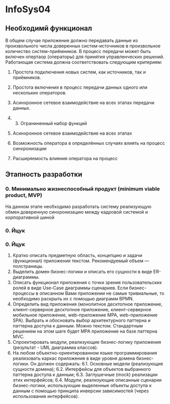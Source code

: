 # InfoSys04
## Необходимй функционал
В общем случае приложение должно передавать данные из произвольного числа доверенных систем-источников в произвольное количество систем-приёмников. В процесс передачи может быть включен опертаор (операторы) для принятия управленческих решений. Работающая система должна соответствовать следующим критериям:
1. Простота подключения новых систем, как источников, так и приёмников.
2. Простота включения в процесс передачи данных одного или нескольких операторов. 
4. Асинхронное сетевое взаимодействие на всех этапах передачи данных.


3. 3. Ограниненный набор функций
4. Асинхронное сетевое взаимодействие на всех этапах
5. Возможность оператора в определённых случаях влиять на процесс синхронизации
6. Расширяемость влияния оператора на процесс

## Этапность разработки
### 0. Минимально жизнеспособный продукт (minimum viable product, MVP) 
На данном этапе необходимо разработать систему реализующую обмен доверенную синхронизацию между кадровой системой и корпоративной шиной

### 0. Йцук

### 0. Йцук

1. Кратко описать предметную область, концепцию и задачи (функционал) приложения текстом. Рекомендуемый объем — полстраницы.
2. Выделить домен бизнес-логики и описать его сущности в виде ER-диаграммы.
3. Описать функционал приложения с точки зрения пользовательских ролей в виде Use-Case диаграммы сценариев. Если бизнес-процессы в описанном Вами приложении не самые тривиальные, то необходимо раскрыть их с помощью диаграмм  BPMN.
4. Определить вид приложения (монолитное десктопное приложение, клиент-серверное десктопное приложение, клиент-серверное мобильное приложение, web-приложение MPA, web-приложение SPA). Выбрать и обосновать выбор архитектурного паттерна и паттерна доступа к данным. Можно текстом. Стандартным решением на этом шаге будет MPA приложение на базе паттерна MVC.
5. Спроектировать модули, реализующие бизнес-логику приложения (результат - UML диаграмма классов).
6. На любом объектно-ориентированном языке программирования реализовать каркас приложения в виде уровня домена бизнес-логики. Он должен содержать:
6.1. Основные модели (реализующие сущности домена);
6.2. Интерфейсы для объектов выбранного паттерна доступа к данным;
6.3. Заглушечные (mock) реализации этих интерфейсов;
6.4. Модули, реализующие описанные сценарии бизнес-логики, использующие выделенные объекты доступа к данным с помощью принципа инверсии зависимостей (через использование интерфейсов).
